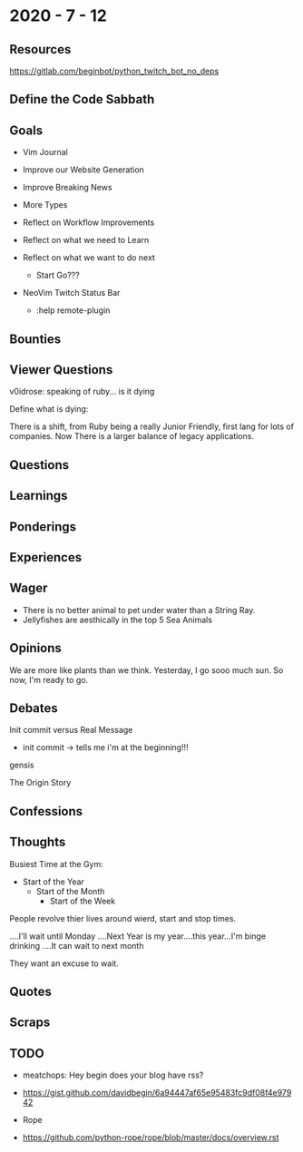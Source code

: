 # 2020 - 7 - 12

## Resources

<https://gitlab.com/beginbot/python_twitch_bot_no_deps>

## Define the Code Sabbath

## Goals

- Vim Journal

- Improve our Website Generation
- Improve Breaking News
- More Types
- Reflect on Workflow Improvements
- Reflect on what we need to Learn
- Reflect on what we want to do next
  - Start Go???

- NeoVim Twitch Status Bar
  - :help remote-plugin

## Bounties

## Viewer Questions

v0idrose: speaking of ruby... is it dying

Define what is dying:

There is a shift, from Ruby being a really Junior Friendly, first lang for lots
of companies.
Now There is a larger balance of legacy applications.

## Questions

## Learnings

## Ponderings

## Experiences

## Wager

- There is no better animal to pet under water than a String Ray.
- Jellyfishes are aesthically in the top 5 Sea Animals

## Opinions

We are more like plants than we think.
Yesterday, I go sooo much sun.
So now, I'm ready to go.

## Debates

Init commit versus Real Message

- init commit -> tells me i'm at the beginning!!!

gensis

The Origin Story

## Confessions

## Thoughts

Busiest Time at the Gym:

- Start of the Year
  - Start of the Month
    - Start of the Week

People revolve thier lives around wierd, start and stop times.

....I'll wait until Monday
....Next Year is my year....this year...I'm binge drinking
....It can wait to next month

They want an excuse to wait.

## Quotes

## Scraps

## TODO

- meatchops: Hey begin does your blog have rss?

- <https://gist.github.com/davidbegin/6a94447af65e95483fc9df08f4e97942>
- Rope
- <https://github.com/python-rope/rope/blob/master/docs/overview.rst>
